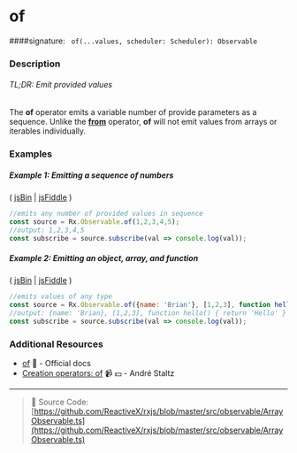 # of
####signature: ` of(...values, scheduler: Scheduler): Observable`

### Description

###### TL;DR: Emit provided values

The **of** operator emits a variable number of provide parameters as a sequence. 
Unlike the [**from**](from.md) operator, **of** will not emit values from arrays or iterables individually.

### Examples

##### Example 1: Emitting a sequence of numbers

( [jsBin](http://jsbin.com/kodixitoji/1/edit?js,console) | [jsFiddle](https://jsfiddle.net/btroncone/f7b35ayz/) )

```js
//emits any number of provided values in sequence
const source = Rx.Observable.of(1,2,3,4,5);
//output: 1,2,3,4,5
const subscribe = source.subscribe(val => console.log(val));
```

##### Example 2: Emitting an object, array, and function

( [jsBin](http://jsbin.com/xevobujama/1/edit?js,console) | [jsFiddle](https://jsfiddle.net/btroncone/d9rng4dj/) )

```js
//emits values of any type
const source = Rx.Observable.of({name: 'Brian'}, [1,2,3], function hello(){ return 'Hello'});
//output: {name: 'Brian}, [1,2,3], function hello() { return 'Hello' }
const subscribe = source.subscribe(val => console.log(val));
```


### Additional Resources
* [of](http://reactivex.io/rxjs/class/es6/Observable.js~Observable.html#static-method-of) :newspaper: - Official docs
* [Creation operators: of](https://egghead.io/lessons/rxjs-creation-operator-of?course=rxjs-beyond-the-basics-creating-observables-from-scratch) :video_camera: :dollar: - André Staltz

---
> :file_folder: Source Code:  [https://github.com/ReactiveX/rxjs/blob/master/src/observable/ArrayObservable.ts](https://github.com/ReactiveX/rxjs/blob/master/src/observable/ArrayObservable.ts)
